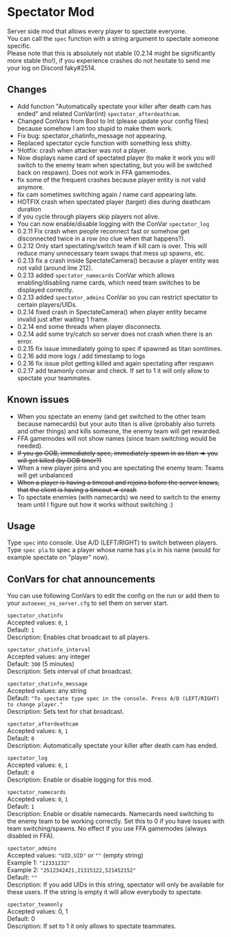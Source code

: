 # Spectator Mod
Server side mod that allows every player to spectate everyone.  
You can call the `spec` function with a string argument to spectate someone specific.  
Please note that this is absolutely not stable (0.2.14 might be significantly more stable tho!), if you experience crashes do not hesitate to send me your log on Discord faky#2514.

## Changes
- Add function "Automatically spectate your killer after death cam has ended" and related ConVar(int) `spectator_afterdeathcam`.
- Changed ConVars from Bool to Int (please update your config files) because somehow I am too stupid to make them work.
- Fix bug: spectator_chatinfo_message not appearing.
- Replaced spectator cycle function with something less shitty.
- !Hotfix: crash when attacker was not a player.
- Now displays name card of spectated player (to make it work you will switch to the enemy team when spectating, but you will be switched back on respawn). Does not work in FFA gamemodes.
- fix some of the frequent crashes because player entity is not valid anymore.
- fix cam sometimes switching again / name card appearing late.
- HOTFIX crash when spectated player (target) dies during deathcam duration
- if you cycle through players skip players not alive.
- You can now enable/disable logging with the ConVar `spectator_log`
- 0.2.11 Fix crash when people reconnect fast or somehow get disconnected twice in a row (no clue when that happens?).
- 0.2.12 Only start spectating/switch team if kill cam is over. This will reduce many unnecessary team swaps that mess up spawns, etc.
- 0.2.13 fix a crash inside SpectateCamera() because a player entity was not valid (around line 212).
- 0.2.13 added `spectator_namecards` ConVar which allows enabling/disabling name cards, which need team switches to be displayed correctly.
- 0.2.13 added `spectator_admins` ConVar so you can restrict spectator to certain players/UIDs.
- 0.2.14 fixed crash in SpectateCamera() when player entity became invalid just after waiting 1 frame.
- 0.2.14 end some threads when player disconnects.
- 0.2.14 add some try/catch so server does not crash when there is an error.
- 0.2.15 fix issue immediately going to spec if spawned as titan somtimes.
- 0.2.16 add more logs / add timestamp to logs
- 0.2.16 fix issue pilot getting killed and again spectating after respawn
- 0.2.17 add teamonly convar and check. If set to 1 it will only allow to spectate your teammates.
## Known issues
- When you spectate an enemy (and get switched to the other team because namecards) but your auto titan is alive (probably also turrets and other things) and kills someone, the enemy team will get rewarded.
- FFA gamemodes will not show names (since team switching would be needed).
- ~~If you go OOB, immediately spec, immediately spawn in as titan => you will get killed (by OOB timer?)~~
- When a new player joins and you are spectating the enemy team: Teams will get unbalanced
- ~~When a player is having a timeout and rejoins before the server knows, that the client is having a timeout => crash~~
- To spectate enemies (with namecards) we need to switch to the enemy team until I figure out how it works without switching :)
## Usage
Type `spec` into console. Use A/D (LEFT/RIGHT) to switch between players.  
Type `spec pla` to spec a player whose name has `pla` in his name (would for example spectate on "player" now).
## ConVars for chat announcements
You can use following ConVars to edit the config on the run or add them to your `autoexec_ns_server.cfg` to set them on server start.

`spectator_chatinfo`  
Accepted values: `0`, `1`  
Default: `1`  
Description: Enables chat broadcast to all players.

`spectator_chatinfo_interval`  
Accepted values: any integer  
Default: `300` (5 minutes)  
Description: Sets interval of chat broadcast.

`spectator_chatinfo_message`  
Accepted values: any string  
Default: `"To spectate type spec in the console. Press A/D (LEFT/RIGHT) to change player."`  
Description: Sets text for chat broadcast.

`spectator_afterdeathcam`  
Accepted values: `0`, `1`  
Default: `0`  
Description: Automatically spectate your killer after death cam has ended.

`spectator_log`  
Accepted values: `0`, `1`  
Default: `0`  
Description: Enable or disable logging for this mod.

`spectator_namecards`  
Accepted values: `0`, `1`  
Default: `1`  
Description: Enable or disable namecards. Namecards need switching to the enemy team to be working correctly. Set this to 0 if you have issues with team switching/spawns. No effect if you use FFA gamemodes (always disabled in FFA).

`spectator_admins`  
Accepted values: `"UID,UID"` or `""` (empty string)  
Example 1: `"12331232"`  
Example 2: `"2512342421,21315122,521452152"`   
Default: `""`  
Description: If you add UIDs in this string, spectator will only be available for these users. If the string is empty it will allow everybody to spectate.

`spectator_teamonly`  
Accepted values: 0, 1  
Default: 0  
Description: If set to 1 it only allows to spectate teammates.